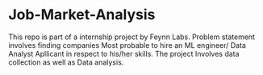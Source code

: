 # Job-Market-Analysis

This repo is part of a internship project by Feynn Labs.
Problem statement involves finding companies
Most probable to hire an ML engineer/ Data Analyst
Apllicant in respect to his/her skills. The project
Involves data collection as well as Data analysis. 
